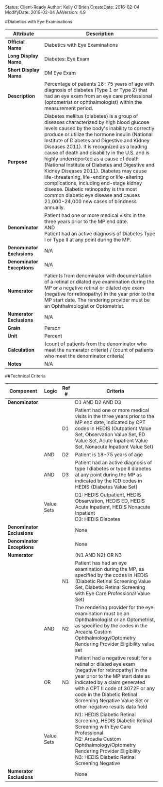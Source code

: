 Status: Client-Ready
Author: Kelly O'Brien
CreateDate: 2016-02-04
ModifyDate: 2016-02-04
AAVersion: 4.9

#Diabetics with Eye Examinations

| Attribute | Description |
| --------- | ----------- |
| **Official Name** | Diabetics with Eye Examinations |
| **Long Display Name** | Diabetes: Eye Exam |
| **Short Display Name** | DM Eye Exam |
| **Description** | Percentage of patients 18-75 years of age with diagnosis of diabetes (Type 1 or Type 2) that had an eye exam from an eye care professional (optometrist or ophthalmologist) within the measurement period. |
| **Purpose** | Diabetes mellitus (diabetes) is a group of diseases characterized by high blood glucose levels caused by the body's inability to correctly produce or utilize the hormone insulin (National Institute of Diabetes and Digestive and Kidney Diseases 2011). It is recognized as a leading cause of death and disability in the U.S. and is highly underreported as a cause of death (National Institute of Diabetes and Digestive and Kidney Diseases 2011). Diabetes may cause life-threatening, life-ending or life-altering complications, including end-stage kidney disease. Diabetic retinopathy is the most common diabetic eye disease and causes 21,000-24,000 new cases of blindness annually. |
| **Denominator** | Patient had one or more medical visits in the three years prior to the MP end date.<br>AND<br>Patient had an active diagnosis of Diabetes Type I or Type II at any point during the MP. |
| **Denominator Exclusions** | N/A |
| **Denominator Exceptions** | N/A |
| **Numerator** | Patients from denominator with documentation of a retinal or dilated eye examination during the MP or a negative retinal or dilated eye exam (negative for retinopathy) in the year prior to the MP start date. The rendering provider must be an Ophthalmologist or Optometrist. |
| **Numerator Exclusions** | N/A |
| **Grain** | Person |
| **Unit** | Percent |
| **Calculation** | (count of patients from the denominator who meet the numerator criteria) / (count of patients who meet the denominator criteria) |
| **Notes** | N/A |


##Technical Criteria

| Component | Logic | Ref # | Criteria |
| --------- | ----- | ----- | -------- |
| **Denominator** | | | D1 AND D2 AND D3 |
| |  | D1 | Patient had one or more medical visits in the three years prior to the MP end date, indicated by CPT codes in HEDIS (Outpatient Value Set, Observation Value Set, ED Value Set, Acute Inpatient Value Set, Nonacute Inpatient Value Set) |
| | AND | D2 | Patient is 18-75 years of age |
| | AND | D3 | Patient had an active diagnosis of type I diabetes or type II diabetes at any point during the MP as indicated by the ICD codes in HEDIS (Diabetes Value Set) |
| | Value Sets | | D1: HEDIS Outpatient, HEDIS Observation, HEDIS ED, HEDIS Acute Inpatient, HEDIS Nonacute Inpatient<br>D3: HEDIS Diabetes |
| **Denominator Exclusions** | | | None |
| **Denominator Exceptions** | | | None |
| **Numerator** | | | (N1 AND N2) OR N3 |
| |  | N1 | Patient has had an eye examination during the MP, as specified by the codes in HEDIS (Diabetic Retinal Screening Value Set, Diabetic Retinal Screening with Eye Care Professional Value Set) |
| | AND | N2 | The rendering provider for the eye examination must be an Ophthalmologist or an Optometrist, as specified by the codes in the Arcadia Custom Ophthalmology/Optometry Rendering Provider Eligibility value set |
| | OR | N3 | Patient had a negative result for a retinal or dilated eye exam (negative for retinopathy) in the year prior to the MP start date as indicated by a claim generated with a CPT II code of 3072F or any code in the Diabetic Retinal Screening Negative Value Set or other negative results data field |
| | Value Sets | | N1: HEDIS Diabetic Retinal Screening, HEDIS Diabetic Retinal Screening with Eye Care Professional<br>N2: Arcadia Custom Ophthalmology/Optometry Rendering Provider Eligibility<br>N3: HEDIS Diabetic Retinal Screening Negative |
| **Numerator Exclusions** | | | None |
